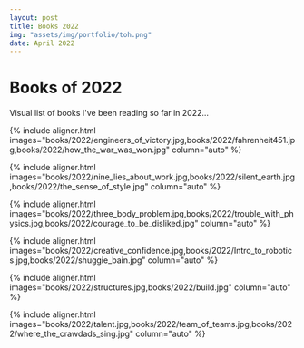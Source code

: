 ```yaml
---
layout: post
title: Books 2022
img: "assets/img/portfolio/toh.png"
date: April 2022
---
```


# Books of 2022

Visual list of books I've been reading so far in 2022...


{% include aligner.html images="books/2022/engineers_of_victory.jpg,books/2022/fahrenheit451.jpg,books/2022/how_the_war_was_won.jpg" column="auto" %}

{% include aligner.html images="books/2022/nine_lies_about_work.jpg,books/2022/silent_earth.jpg,books/2022/the_sense_of_style.jpg" column="auto" %}

{% include aligner.html images="books/2022/three_body_problem.jpg,books/2022/trouble_with_physics.jpg,books/2022/courage_to_be_disliked.jpg" column="auto" %}

{% include aligner.html images="books/2022/creative_confidence.jpg,books/2022/Intro_to_robotics.jpg,books/2022/shuggie_bain.jpg" column="auto" %}

{% include aligner.html images="books/2022/structures.jpg,books/2022/build.jpg" column="auto" %}

{% include aligner.html images="books/2022/talent.jpg,books/2022/team_of_teams.jpg,books/2022/where_the_crawdads_sing.jpg" column="auto" %}